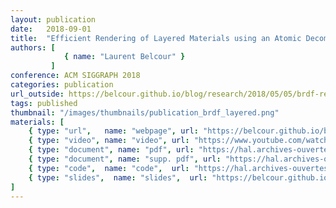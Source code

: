 ```yaml
---
layout: publication
date:   2018-09-01
title:  "Efficient Rendering of Layered Materials using an Atomic Decomposition with Statistical Operators"
authors: [
            { name: "Laurent Belcour" }
         ]
conference: ACM SIGGRAPH 2018
categories: publication
url_outside: https://belcour.github.io/blog/research/2018/05/05/brdf-realtime-layered.html
tags: published
thumbnail: "/images/thumbnails/publication_brdf_layered.png"
materials: [
    { type: "url",   name: "webpage", url: "https://belcour.github.io/blog/research/2018/05/05/brdf-realtime-layered.html" },
    { type: "video", name: "video", url: "https://www.youtube.com/watch?v=wM5E-NJtaug&feature=youtu.be" },
    { type: "document", name: "pdf", url: "https://hal.archives-ouvertes.fr/hal-01785457/document" },
    { type: "document", name: "supp. pdf", url: "https://hal.archives-ouvertes.fr/hal-01785457v2/file/suppl.pdf" },
    { type: "code",  name: "code",  url: "https://hal.archives-ouvertes.fr/hal-01785457v2/file/suppl.zip" },
    { type: "slides",  name: "slides",  url: "https://belcour.github.io/blog/slides/2018-brdf-realtime-layered/slides.html" },
]
---
```


<!-- With the `url_outside` tag, I can reference an outside blog / website -->
